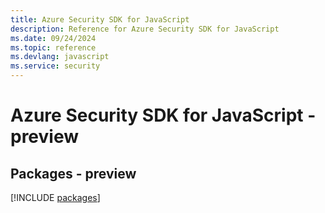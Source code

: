```yaml
---
title: Azure Security SDK for JavaScript
description: Reference for Azure Security SDK for JavaScript
ms.date: 09/24/2024
ms.topic: reference
ms.devlang: javascript
ms.service: security
---
```

# Azure Security SDK for JavaScript - preview
## Packages - preview
[!INCLUDE [packages](security-index.md)]